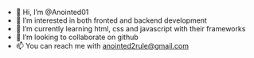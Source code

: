 - 👋 Hi, I’m @Anointed01
- 👀 I’m interested in both fronted and backend development
- 🌱 I’m currently learning html, css and javascript with their frameworks
- 💞️ I’m looking to collaborate on github
- 📫 You can reach me with anointed2rule@gmail.com

<!---
Anointed01/Anointed01 is a ✨ special ✨ repository because its `README.md` (this file) appears on your GitHub profile.
You can click the Preview link to take a look at your changes.
--->
